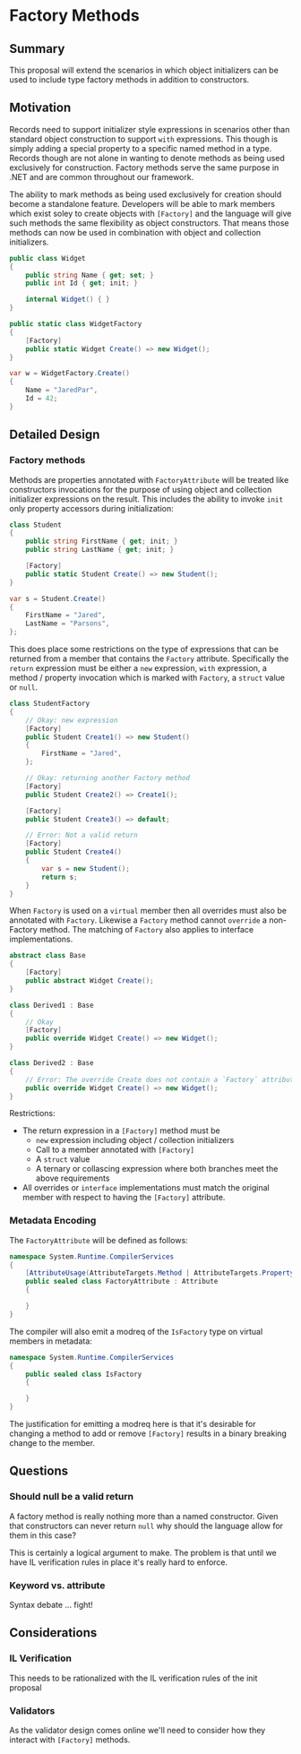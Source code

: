Factory Methods
=====

## Summary
This proposal will extend the scenarios in which object initializers can be
used to include type factory methods in addition to constructors. 

## Motivation
Records need to support initializer style expressions in scenarios other than
standard object construction to support `with` expressions. This though is 
simply adding a special property to a specific named method in a type. Records
though are not alone in wanting to denote methods as being used exclusively for
construction. Factory methods serve the same purpose in .NET and are common
throughout our framework.

The ability to mark methods as being used exclusively for creation should 
become a standalone feature. Developers will be able to mark members which 
exist soley to create objects with `[Factory]` and the language will
give such methods the same flexibility as object constructors. That means 
those methods can now be used in combination with object and collection 
initializers.

```cs
public class Widget
{
    public string Name { get; set; }
    public int Id { get; init; }

    internal Widget() { }
}

public static class WidgetFactory
{
    [Factory]
    public static Widget Create() => new Widget();
}

var w = WidgetFactory.Create()
{
    Name = "JaredPar",
    Id = 42;
}
```

## Detailed Design

### Factory methods
Methods are properties annotated with `FactoryAttribute` will be treated like
constructors invocations for the purpose of using object and collection
initializer expressions on the result. This includes the ability to invoke
`init` only property accessors during initialization:

```cs
class Student
{
    public string FirstName { get; init; }
    public string LastName { get; init; }

    [Factory]
    public static Student Create() => new Student();
}

var s = Student.Create()
{
    FirstName = "Jared",
    LastName = "Parsons",
};
```

This does place some restrictions on the type of expressions that can be 
returned from a member that contains the `Factory` attribute. Specifically
the `return` expression must be either a `new` expression, `with` expression,
a method / property invocation which is marked with `Factory`, a `struct` value
or `null`.

```cs
class StudentFactory
{
    // Okay: new expression
    [Factory]
    public Student Create1() => new Student() 
    {
        FirstName = "Jared",
    };

    // Okay: returning another Factory method
    [Factory]
    public Student Create2() => Create1();

    [Factory]
    public Student Create3() => default;

    // Error: Not a valid return
    [Factory]
    public Student Create4()
    {
        var s = new Student();
        return s;
    }
}
```

When `Factory` is used on a `virtual` member then all overrides must also be
annotated with `Factory`. Likewise a `Factory` method cannot `override` a 
non-Factory method. The matching of `Factory` also applies to interface
implementations.

```cs
abstract class Base
{
    [Factory]
    public abstract Widget Create();
}

class Derived1 : Base
{
    // Okay
    [Factory]
    public override Widget Create() => new Widget();
}

class Derived2 : Base
{
    // Error: The override Create does not contain a `Factory` attribute
    public override Widget Create() => new Widget();
}
```

Restrictions:
- The return expression in a `[Factory]` method must be
    - `new` expression including object / collection initializers
    - Call to a member annotated with `[Factory]`
    - A `struct` value
    - A ternary or collascing expression where both branches meet the above
    requirements
- All overrides or `interface` implementations must match the original member
with respect to having the `[Factory]` attribute.

### Metadata Encoding
The `FactoryAttribute` will be defined as follows:

```cs
namespace System.Runtime.CompilerServices
{
    [AttributeUsage(AttributeTargets.Method | AttributeTargets.Property)]
    public sealed class FactoryAttribute : Attribute
    {

    }
}
```

The compiler will also emit a modreq of the `IsFactory` type on virtual members
in metadata: 

```cs
namespace System.Runtime.CompilerServices
{
    public sealed class IsFactory
    {

    }
}
```

The justification for emitting a modreq here is that it's desirable for changing
a method to add or remove `[Factory]` results in a binary breaking change to
the member. 

## Questions

### Should null be a valid return
A factory method is really nothing more than a named constructor. Given that 
constructors can never return `null` why should the language allow for them
in this case?

This is certainly a logical argument to make. The problem is that until we have 
IL verification rules in place it's really hard to enforce. 

### Keyword vs. attribute
Syntax debate ... fight!

## Considerations 

### IL Verification
This needs to be rationalized with the IL verification rules of the init
proposal

### Validators
As the validator design comes online we'll need to consider how they interact
with `[Factory]` methods. 




